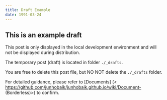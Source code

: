 ```yaml
---
title: Draft Example
date: 1991-03-24
---
```


## This is an example draft

This post is only displayed in the local development environment and will not be displayed during distribution.

The temporary post (draft) is located in folder `./_drafts`.

You are free to delete this post file, but NO NOT delete the `./_drafts` folder.

For detailed guidance, please refer to [Documents] (< https://github.com/junhobaik/junhobaik.github.io/wiki/Document- (Borderless)>) to confirm.
